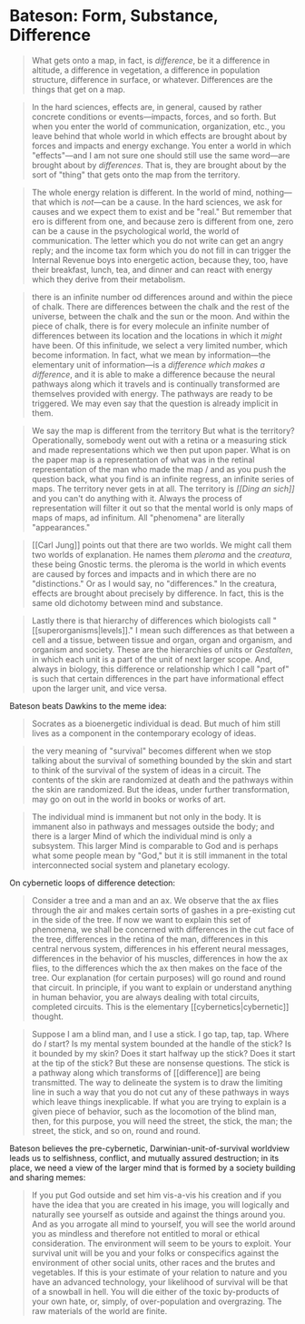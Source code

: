 # Bateson: Form, Substance, Difference

> What gets onto a map, in fact, is _difference_, be it a difference in altitude, a difference in vegetation, a difference in population structure, difference in surface, or whatever. Differences are the things that get on a map.

> In the hard sciences, effects are, in general, caused by rather concrete conditions or events—impacts, forces, and so forth. But when you enter the world of communication, organization, etc., you leave behind that whole world in which effects are brought about by forces and impacts and energy exchange. You enter a world in which "effects"—and I am not sure one should still use the same word—are brought about by _differences_. That is, they are brought about by the sort of "thing" that gets onto the map from the territory.

> The whole energy relation is different. In the world of mind, nothing—that which is _not_—can be a cause. In the hard sciences, we ask for causes and we expect them to exist and be "real." But remember that ero is different from one, and because zero is different from one, zero can be a cause in the psychological world, the world of communication. The letter which you do not write can get an angry reply; and the income tax form which you do not fill in can trigger the Internal Revenue boys into energetic action, because they, too, have their breakfast, lunch, tea, and dinner and can react with energy which they derive from their metabolism. 

> there is an infinite number od differences around and within the piece of chalk. There are differences between the chalk and the rest of the universe, between the chalk and the sun or the moon. And within the piece of chalk, there is for every molecule an infinite number of differences between its location and the locations in which it _might_ have been. Of this infinitude, we select a very limited number, which become information. In fact, what we mean by information—the elementary unit of information—is a _difference which makes a difference_, and it is able to make a difference because the neural pathways along which it travels and is continually transformed are themselves provided with energy. The pathways are ready to be triggered. We may even say that the question is already implicit in them.

> We say the map is different from the territory But what is the territory? Operationally, somebody went out with a retina or a measuring stick and made representations which we then put upon paper. What is on the paper map is a representation of what was in the retinal representation of the man who made the map / and as you push the question back, what you find is an infinite regress, an infinite series of maps. The territory never gets in at all. The territory is _[[Ding an sich]]_ and you can't do anything with it. Always the process of representation will filter it out so that the mental world is only maps of maps of maps, ad infinitum. All "phenomena" are literally "appearances."

> [[Carl Jung]] points out that there are two worlds. We might call them two worlds of explanation. He names them _pleroma_ and the _creatura_, these being Gnostic terms. the pleroma is the world in which events are caused by forces and impacts and in which there are no "distinctions." Or as I would say, no "differences." In the creatura, effects are brought about precisely by difference. In fact, this is the same old dichotomy between mind and substance.

> Lastly there is that hierarchy of differences which biologists call "[[superorganisms|levels]]." I mean such differences as that between a cell and a tissue, between tissue and organ, organ and organism, and organism and society. These are the hierarchies of units or _Gestalten_, in which each unit is a part of the unit of next larger scope. And, always in biology, this difference or relationship which I call "part of" is such that certain differences in the part have informational effect upon the larger unit, and vice versa.

Bateson beats Dawkins to the meme idea:
> Socrates as a bioenergetic individual is dead. But much of him still lives as a component in the contemporary ecology of ideas.

> the very meaning of "survival" becomes different when we stop talking about the survival of something bounded by the skin and start to think of the survival of the system of ideas in a circuit. The contents of the skin are randomized at death and the pathways within the skin are randomized. But the ideas, under further transformation, may go on out in the world in books or works of art. 

> The individual mind is immanent but not only in the body. It is immanent also in pathways and messages outside the body; and there is a larger Mind of which the individual mind is only a subsystem. This larger Mind is comparable to God and is perhaps what some people mean by "God," but it is still immanent in the total interconnected social system and planetary ecology. 

On cybernetic loops of difference detection:
> Consider a tree and a man and an ax. We observe that the ax flies through the air and makes certain sorts of gashes in a pre-existing cut in the side of the tree. If now we want to explain this set of phenomena, we shall be concerned with differences in the cut face of the tree, differences in the retina of the man, differences in this central nervous system, differences in his efferent neural messages, differences in the behavior of his muscles, differences in how the ax flies, to the differences which the ax then makes on the face of the tree. Our explanation (for certain purposes) will go round and round that circuit. In principle, if you want to explain or understand anything in human behavior, you are always dealing with total circuits, completed circuits. This is the elementary [[cybernetics|cybernetic]] thought.

> Suppose I am a blind man, and I use a stick. I go tap, tap, tap. Where do _I_ start? Is my mental system bounded at the handle of the stick? Is it bounded by my skin? Does it start halfway up the stick? Does it start at the tip of the stick? But these are nonsense questions. The stick is a pathway along which transforms of [[difference]] are being transmitted. The way to delineate the system is to draw the limiting line in such a way that you do not cut any of these pathways in ways which leave things inexplicable. If what you are trying to explain is a given piece of behavior, such as the locomotion of the blind man, then, for this purpose, you will need the street, the stick, the man; the street, the stick, and so on, round and round.

Bateson believes the pre-cybernetic, Darwinian-unit-of-survival worldview leads us to selfishness, conflict, and mutually assured destruction; in its place, we need a view of the larger mind that is formed by a society building and sharing memes:
> If you put God outside and set him vis-a-vis his creation and if you have the idea that you are created in his image, you will logically and naturally see yourself as outside and against the things around you. And as you arrogate all mind to yourself, you will see the world around you as mindless and therefore not entitled to moral or ethical consideration. The environment will seem to be yours to exploit. Your survival unit will be you and your folks or conspecifics against the environment of other social units, other races and the brutes and vegetables. 
> If this is your estimate of your relation to nature and you have an advanced technology, your likelihood of survival will be that of a snowball in hell. You will die either of the toxic by-products of your own hate, or, simply, of over-population and overgrazing. The raw materials of the world are finite. 